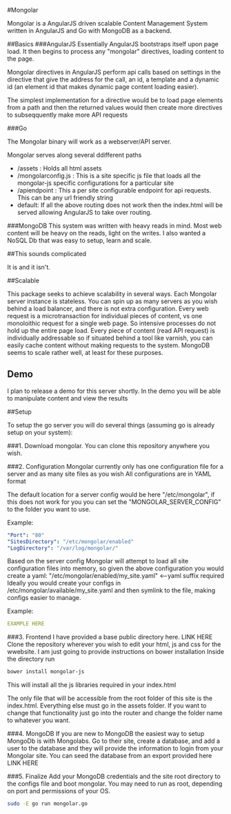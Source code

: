 #Mongolar

Mongolar is a AngularJS driven scalable Content Management System written in AngularJS and Go with MongoDB as a backend.

##Basics
###AngularJS
Essentially AngularJS bootstraps itself upon page load.  It then begins to process any "mongolar" directives, loading content to the page.

Mongolar directives in AngularJS perform api calls based on settings in the directive that give the address for the call, an id, a template and a dynamic id (an element id that makes dynamic page content loading easier).

The simplest implementation for a directive would be to load page elements from a path and then the returned values would then create more directives to subseqquently make more API requests

###Go

The Mongolar binary will work as a webserver/API server.

Mongolar serves along several ddifferent paths
 - /assets : Holds all html assets
 - /mongolarconfig.js : This is a site specific js file that loads all the mongolar-js specific configurations for a particular site
 - /apiendpoint : This a per site configurable endpoint for api requests.  This can be any url friendly string
 - default: If all the above routing does not work then the index.html will be served allowing AngularJS to take over routing.

###MongoDB
This system was written with heavy reads in mind.  Most web content will be heavy on the reads, light on the writes.
I also wanted a NoSQL Db that was easy to setup, learn and scale.

##This sounds complicated

It is and it isn't.

##Scalable

This package seeks to achieve scalability in several ways.
Each Mongolar server instance is stateless.  You can spin up as many servers as you wish behind a load balancer, and there is not extra configuration.
Every web request is a microtransaction for individual pieces of content, vs one monoloithic request for a single web page.  So intensive processes do not hold up the entire page load.
Every piece of content (read API request) is individually addressable so if situated behind a tool like varnish, you can easily cache content without making requests to the system.
MongoDB seems to scale rather well, at least for these purposes.

## Demo
I plan to release a demo for this server shortly.  In the demo you will be able to manipulate content and view the results

##Setup

To setup the go server you will do several things (assuming go is already setup on your system):

###1. Download mongolar.
You can clone this repository anywhere you wish.

###2. Configuration
Mongolar currently only has one configuration file for a server and as many site files as you wish
All configurations are in YAML format

The default location for a server config would be here "/etc/mongolar", if this does not work for you you can set the "MONGOLAR_SERVER_CONFIG" to the folder you want to use.

Example:
```yaml
"Port": "80"
"SitesDirectory": "/etc/mongolar/enabled"
"LogDirectory": "/var/log/mongolar/"
```

Based on the server config Mongolar will attempt to load all site configuration files into memory, so given the above configuration you would create a yaml:
"/etc/mongolar/enabled/my_site.yaml" <--yaml suffix required
Ideally you would create your configs in /etc/mongolar/available/my_site.yaml and then symlink to the file, making configs easier to manage.

Example:
```yaml
EXAMPLE HERE
```
###3. Frontend
I have provided a base public directory here. LINK HERE
Clone the repository wherever you wish to edit your html, js and css for the wwebsite.
I am just going to provide instructions on bower installation
Inside the directory run

```bash
bower install mongolar-js
```
This will install all the js libraries required in your index.html

The only file that will be accessible from the root folder of this site is the index.html.  Everything else must go in the assets folder.
If you want to change that functionality just go into the router and change the folder name to whatever you want.

###4. MongoDB
If you are new to MongoDB the easiest way to setup MongoDb is with Mongolabs.
Go to their site, create a database, and add a user to the database and they will provide the information to login from your Mongolar site.
You can seed the database from an export provided here LINK HERE

###5. Finalize
Add your MongoDB credentials and the site root directory to the configs file and boot mongolar.
You may need to run as root, depending on port and permissions of your OS.
```bash
sudo -E go run mongolar.go
```

